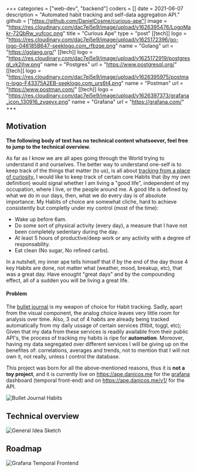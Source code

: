 +++
categories = ["web-dev", "backend"]
coders = []
date = 2021-06-07
description = "Automated habit tracking and self-data aggregation API."
github = ["https://github.com/DanielCosme/curious-ape"]
image = "https://res.cloudinary.com/dac7ej5e9/image/upload/v1626395476/LogoMakr-72QbRw_vufcoc.png"
title = "Curious Ape"
type = "post"
[[tech]]
logo = "https://res.cloudinary.com/dac7ej5e9/image/upload/v1625172396/go-logo-046185B647-seeklogo.com_rfbzqe.png"
name = "Golang"
url = "https://golang.org/"
[[tech]]
logo = "https://res.cloudinary.com/dac7ej5e9/image/upload/v1625172919/postgresql_vk2jhw.png"
name = "Postgres"
url = "https://www.postgresql.org/"
[[tech]]
logo = "https://res.cloudinary.com/dac7ej5e9/image/upload/v1626395975/postman-logo-F43375A2EB-seeklogo.com_urs6t4.png"
name = "Postman"
url = "https://www.postman.com/"
[[tech]]
logo = "https://res.cloudinary.com/dac7ej5e9/image/upload/v1626397373/grafana_icon_130916_zyqeyx.png"
name = "Grafana"
url = "https://grafana.com/"
+++
## Motivation
**The following body of text has no technical content whatsoever, feel free to jump to the technical overview.** 


As far as I know we are all apes going through the World trying to understand it
and ourselves. The better way to understand one-self is to keep track of the things that 
matter (to us), is all about [tracking from a place of curiosity.](https://jamesclear.com/measuring)
I would like to keep track of certain core Habits that (by my own definition)
would signal whether I am living a "good life", independent of my occupation, where I live, 
or the people around me. A good life is defined by what we do in our days, then, what we do 
every day is of absolute importance. My Habits of choice are somewhat cliche, hard to 
achieve consistently but completly under my control (most of the time):  

- Wake up before 6am.
- Do some sort of physical activity (every day), a measure that I have not been completely sedentary during the day.
- At least 5 hours of productive/deep work or any activity with a degree of responsability.
- Eat clean (No sugar, No refined carbs).

In a nutshell, my inner ape tells himself that if by the end of the day those 4 key Habits 
are done, not matter what (weather, mood, breakup, etc), that was a great day. Have enought 
"great days" and by the compounding effect, all of a sudden you will be living a great life.

#### Problem

The [bullet journal](https://bulletjournal.com/) is my weapon of choice for Habit tracking.
Sadly, apart from the visual component, the analog choice leaves 
very little room for analysis over time. Also, 3 out of 4 habits are already being tracked 
automatically from my daily ussage of certain services (fitbit, toggl, etc); Given that my 
data from these services is readily available from their public API's, the process of 
tracking my habits is ripe for **automation**. Moreover, having my data segregated over
different services I will be giving up on the benefites of: correlations, averages
and trends, not to mention that I will not own it, not really, unless I control the
database. 

This project was born for all the above-mentioned reasons, thus it is **not a toy project**, 
and it is currently live on https://ape.danicos.me for the [grafana](https://grafana.com/) 
dashboard (temporal front-end) and on https://ape.danicos.me/v1/ for the API.

![Bullet Journal Habits](https://res.cloudinary.com/dac7ej5e9/image/upload/v1626892767/20210429_095217_blf4zx.jpg)
## Technical overview

![General Idea Sketch](https://res.cloudinary.com/dac7ej5e9/image/upload/v1626906732/ape-diagrams_l0g6d0.png)


## Roadmap

![Grafana Temporal Frontend](https://res.cloudinary.com/dac7ej5e9/image/upload/v1626390146/Screenshot_from_2021-07-15_19.01.24_ijch0e.png)

